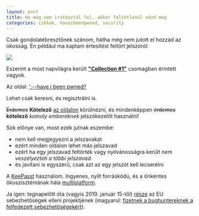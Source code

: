 ```yaml
---
layout: post
title: Ha még nem iratkoztál fel, akkor feltétlenül nézd meg
categories: cikkek, haveibeenpwned, security
---
```


Csak gondolatébresztőnek szánom, hátha még nem jutott el hozzád az okosság. Én például ma kaptam értesítést feltört jelszóról:

![](20190117haveibeenpwned.png?raw=true)

Eszerint a most napvilágra került [**"Collection #1"**](https://www.troyhunt.com/the-773-million-record-collection-1-data-reach/) csomagban érintett vagyok.

Az oldal: [';--have i been pwned?](https://haveibeenpwned.com/)

Lehet csak keresni, és regisztrálni is.

~~Érdemes~~ **Kötelező** [az oldalon](https://haveibeenpwned.com/) körülnézni, és mindenképpen ~~érdemes~~ **kötelező** *komoly embereknek* jelszókezelőt használni!

Sok előnye van, most ezek jutnak eszembe:
- nem kell megjegyezni a jelszavakat
- ezért minden oldalon lehet más jelszavad
- ezért ha egy jelszavad feltörték vagy nyilvánosságra került *nem veszélyezteti a többi jelszavad*.
- és javítani is egyszerű, csak azt az egy jelszót kell lecserélni

A [KeePasst](https://keepass.info/) használom. Ingyenes, nyílt forráskódú, és a önkéntes ökoszisztémának hála [multiplatform](https://keepass.info/download.html). 

Ja igen: tegnapelőtt óta (vagyis 2019. január 15-től) [része](https://www.intigriti.com/public/project/keepass/keepassbyec) az EU sebezhetőségek elleni projektjének (magyarul: [fizetnek a bughuntereknek a felfedezett sebezhetőségekért](https://prog.hu/hirek/5166/nagy-penzeket-fog-fizetni-szoftverbugokert-az-eu)).